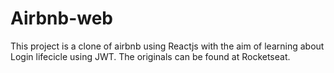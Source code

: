 # Airbnb-web

This project is a clone of airbnb using Reactjs with the aim of learning about Login lifecicle using JWT. 
The originals can be found at Rocketseat.
